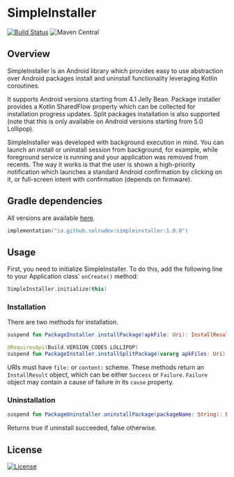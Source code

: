 # SimpleInstaller
[![Build Status](https://github.com/solrudev/SimpleInstaller/workflows/Publish/badge.svg)](https://github.com/solrudev/SimpleInstaller/actions?query=workflow%3A%22Publish%22)
![Maven Central](https://img.shields.io/maven-central/v/io.github.solrudev/simpleinstaller.svg)

## Overview
SimpleInstaller is an Android library which provides easy to use abstraction over Android packages install and uninstall functionality leveraging Kotlin coroutines.

It supports Android versions starting from 4.1 Jelly Bean. Package installer provides a Kotlin SharedFlow property which can be collected for installation progress updates. Split packages installation is also supported (note that this is only available on Android versions starting from 5.0 Lollipop).

SimpleInstaller was developed with background execution in mind. You can launch an install or uninstall session from background, for example, while foreground service is running and your application was removed from recents. The way it works is that the user is shown a high-priority notification which launches a standard Android confirmation by clicking on it, or full-screen intent with confirmation (depends on firmware). 

## Gradle dependencies
All versions are available [here](https://s01.oss.sonatype.org/#nexus-search;gav~io.github.solrudev~simpleinstaller~~~).
```kotlin
implementation("io.github.solrudev:simpleinstaller:1.0.0")
```

## Usage

First, you need to initialize SimpleInstaller. To do this, add the following line to your Application class' `onCreate()` method:
```kotlin
SimpleInstaller.initialize(this)
```

### Installation
There are two methods for installation.
```kotlin
suspend fun PackageInstaller.installPackage(apkFile: Uri): InstallResult
```
```kotlin
@RequiresApi(Build.VERSION_CODES.LOLLIPOP)
suspend fun PackageInstaller.installSplitPackage(vararg apkFiles: Uri): InstallResult
```
URIs must have `file:` or `content:` scheme. These methods return an `InstallResult` object, which can be either `Success` or `Failure`. `Failure` object may contain a cause of failure in its `cause` property.

### Uninstallation
```kotlin
suspend fun PackageUninstaller.uninstallPackage(packageName: String): Boolean
```
Returns true if uninstall succeeded, false otherwise.

## License
[![License](https://img.shields.io/badge/License-Apache_2.0-blue.svg)](https://github.com/solrudev/SimpleInstaller/blob/master/LICENSE)